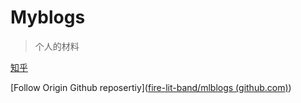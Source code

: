 # Myblogs


> 个人的材料

[知乎](https://www.zhihu.com/people/linlikun4)

[Follow Origin Github reposertiy]([fire-lit-band/mlblogs (github.com)](https://github.com/fire-lit-band/mlblogs))